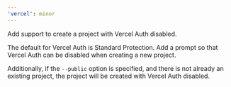 ```yaml
---
'vercel': minor
---
```


Add support to create a project with Vercel Auth disabled.

The default for Vercel Auth is Standard Protection. Add a prompt so that Vercel Auth can be disabled when creating a new project.

Additionally, if the `--public` option is specified, and there is not already an existing project, the project will be created with Vercel Auth disabled.
